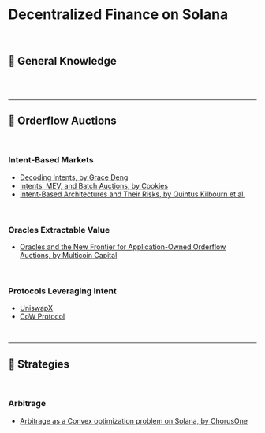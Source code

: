 # Decentralized Finance on Solana

<br>


## 📙 General Knowledge

<br>


<br>

----

## 📕 Orderflow Auctions 

<br>

### Intent-Based Markets

* [Decoding Intents, by Grace Deng](https://mirror.xyz/0x592Dd47b24e4CDA75491c6CB023193423964cCcb/ISTQVpZSICAL_oG2dOia-6hdVuEpctENxLWFVv8Cz88)
* [Intents, MEV, and Batch Auctions, by Cookies](https://www.shoal.gg/p/cow-swap-intents-mev-and-batch-auctions)
* [Intent-Based Architectures and Their Risks, by Quintus Kilbourn et al.](https://www.paradigm.xyz/2023/06/intents)

<br>

### Oracles Extractable Value

* [Oracles and the New Frontier for Application-Owned Orderflow Auctions, by Multicoin Capital](https://multicoin.capital/2023/12/14/oracles-and-the-new-frontier-for-application-owned-orderflow-auctions/)

<br>

### Protocols Leveraging Intent

* [UniswapX](https://docs.uniswap.org/contracts/uniswapx/overview)
* [CoW Protocol](https://docs.cow.fi/category/concepts)


<br>

---

## 📘 Strategies

<br>

### Arbitrage

* [Arbitrage as a Convex optimization problem on Solana, by ChorusOne](https://chorusone.notion.site/Arbitrage-as-a-Convex-optimization-problem-f2490665033f41b6b6d41cfd5196acae)

<br>

